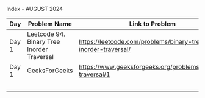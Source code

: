 Index - AUGUST 2024

| Day   | Problem Name                               | Link to Problem                                              | Notes |
| ----- | ------------------------------------------ | ------------------------------------------------------------ | ----- |
| Day 1 | Leetcode 94. Binary Tree Inorder Traversal | https://leetcode.com/problems/binary-tree-inorder-traversal/ | -     |
| Day 1 | GeeksForGeeks                              | https://www.geeksforgeeks.org/problems/inorder-traversal/1   | -     |
|       |                                            |                                                              |       |
|       |                                            |                                                              |       |
|       |                                            |                                                              |       |
|       |                                            |                                                              |       |
|       |                                            |                                                              |       |
